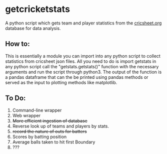 # getcricketstats

A python script which gets team and player statistics from the [cricsheet.org](https://cricsheet.org/) database for data analysis.

## How to:
This is essentially a module you can import into any python script to collect statistics from cricsheet json files. All you need to do is import getstats in any python script call the "getstats.getstats()" function with the necessary arguments and run the script through python3. The output of the function is a pandas dataframe that can the be printed using pandas methods or served as the input to plotting methods like matplotlib.



## To Do:
1. Command-line wrapper
2. Web wrapper
3. ~~More efficient ingestion of database~~
4. Reverse look up of teams and players by stats.
5. ~~record the nature of outs for batters~~
6. Scores by batting position
7. Average balls taken to hit first Boundary
8. ???
